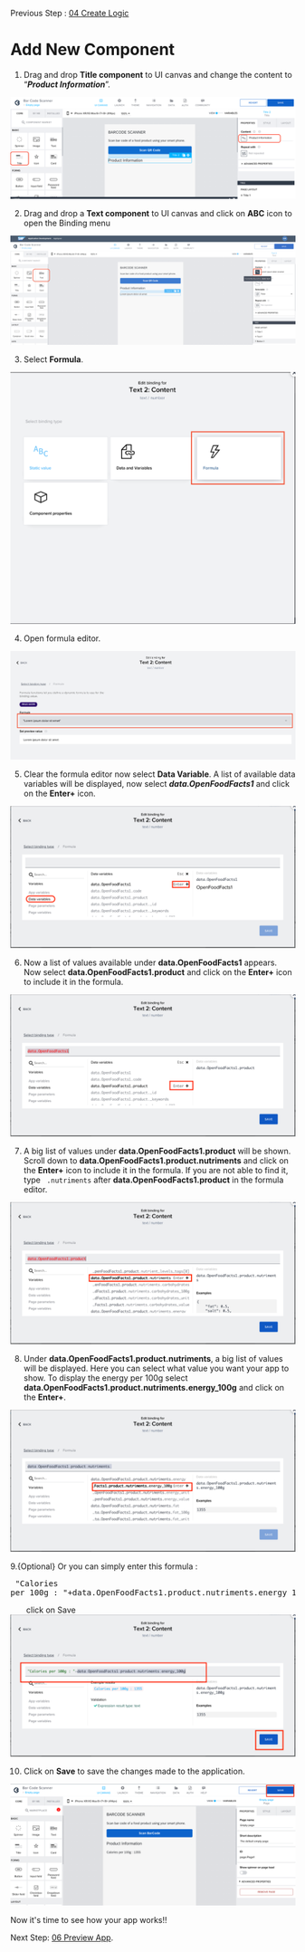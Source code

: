 Previous Step : <a href="https://github.com/KanishkaRaghuraman/Bar-Code-Scanner-App/blob/main/04%20Create%20Logic/Readme.md"> 04 Create Logic</a>

# Add New Component

1. Drag and drop <b>Title component</b> to UI canvas and change the content to “<b><i>Product Information</b></i>”.
  
  <img src="https://github.com/KanishkaRaghuraman/Bar-Code-Scanner-App/blob/main/05%20Add%20New%20Component/1%20New%20Component.png" alt=" Title component">

2. Drag and drop a <b>Text component</b> to UI canvas and click on <b>ABC</b> icon to open the Binding menu
<img src="https://github.com/KanishkaRaghuraman/Bar-Code-Scanner-App/blob/main/05%20Add%20New%20Component/2.Formula.png" alt="text comp">

3. Select <b>Formula</b>.
<img src="https://github.com/KanishkaRaghuraman/Bar-Code-Scanner-App/blob/main/05%20Add%20New%20Component/3.%20Formula.png" alt="formula">

4. Open formula editor.
<img src="https://github.com/KanishkaRaghuraman/Bar-Code-Scanner-App/blob/main/05%20Add%20New%20Component/4.%20Formula%20Editor.png" alt="formula editor">

5. Clear the formula editor now select <b>Data Variable</b>. A list of available data variables will be displayed, now select <i><b>data.OpenFoodFacts1</i></b> and click on the <b>Enter+</b> icon.  
<img src="https://github.com/KanishkaRaghuraman/Bar-Code-Scanner-App/blob/main/04%20Create%20Logic/images/Screenshot%202022-09-13%20at%2016.11.38.png?raw=true" alt="datavarform">

6. Now a list of values available under <b>data.OpenFoodFacts1</b> appears. Now select <b>data.OpenFoodFacts1.product</b> and click on the <b>Enter+</b> icon to include it in the formula.
<img src="https://github.com/KanishkaRaghuraman/Bar-Code-Scanner-App/blob/main/04%20Create%20Logic/images/Screenshot%202022-09-13%20at%2016.12.56.png?raw=true" alt="datavarform">

7. A big list of values under <b>data.OpenFoodFacts1.product</b> will be shown. Scroll down to <b>data.OpenFoodFacts1.product.nutriments</b> and click on the <b>Enter+</b> icon to include it in the formula. If you are not able to find it, type ``` .nutriments``` after <b>data.OpenFoodFacts1.product</b> in the formula editor.
<img src="https://github.com/KanishkaRaghuraman/Bar-Code-Scanner-App/blob/main/04%20Create%20Logic/images/replace.png?raw=true" alt="datavarform">

8. Under <b>data.OpenFoodFacts1.product.nutriments</b>, a big list of values will be displayed. Here you can select what value you want your app to show. To display the energy per 100g select <b>data.OpenFoodFacts1.product.nutriments.energy_100g</b> and click on the <b>Enter+</b>. 

<img src="https://github.com/KanishkaRaghuraman/Bar-Code-Scanner-App/blob/main/04%20Create%20Logic/images/Screenshot%202022-09-13%20at%2016.14.57.png?raw=true" alt="datavarform">



9.{Optional} Or you can simply enter this formula : <pre> "Calories per 100g : "+data.OpenFoodFacts1.product.nutriments.energy_100g
</pre>

&emsp;&emsp;click on Save
<img src="https://github.com/KanishkaRaghuraman/Bar-Code-Scanner-App/blob/main/04%20Create%20Logic/images/Redo.png" alt="enter formula">

10. Click on <b>Save</b> to save the changes made to the application.

<img src="https://github.com/KanishkaRaghuraman/Bar-Code-Scanner-App/blob/main/04%20Create%20Logic/images/Screenshot%202022-09-13%20at%2016.46.56.png" alt="Save">

Now it's time to see how your app works!!

Next Step: <a href="https://github.com/KanishkaRaghuraman/Bar-Code-Scanner-App/blob/main/06%20Preview%20the%20App/Readme.md"> 06 Preview App</a>.
